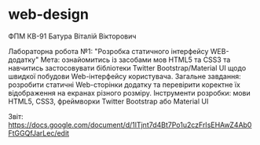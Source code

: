 # web-design
ФПМ
КВ-91
Батура Віталій Вікторович

Лабораторна робота №1: "Розробка статичного інтерфейсу WEB-додатку"
Мета: ознайомитись із засобами мов HTML5 та CSS3 та навчитись застосовувати бібліотеки Twitter Bootstrap/Material UI щодо швидкої побудови Web-інтерфейсу користувача. Загальне завдання: розробити статичні Web-сторінки додатку та перевірити коректне їх відображення на екранах різного розміру. Інструменти розробки: мови HTML5, CSS3, фреймворки Twitter Bootstrap або Material UI

Звіт: https://docs.google.com/document/d/1lTjnt7d4Bt7Po1u2czFrIsEHAwZ4Ab0FtGGQfJarLec/edit
